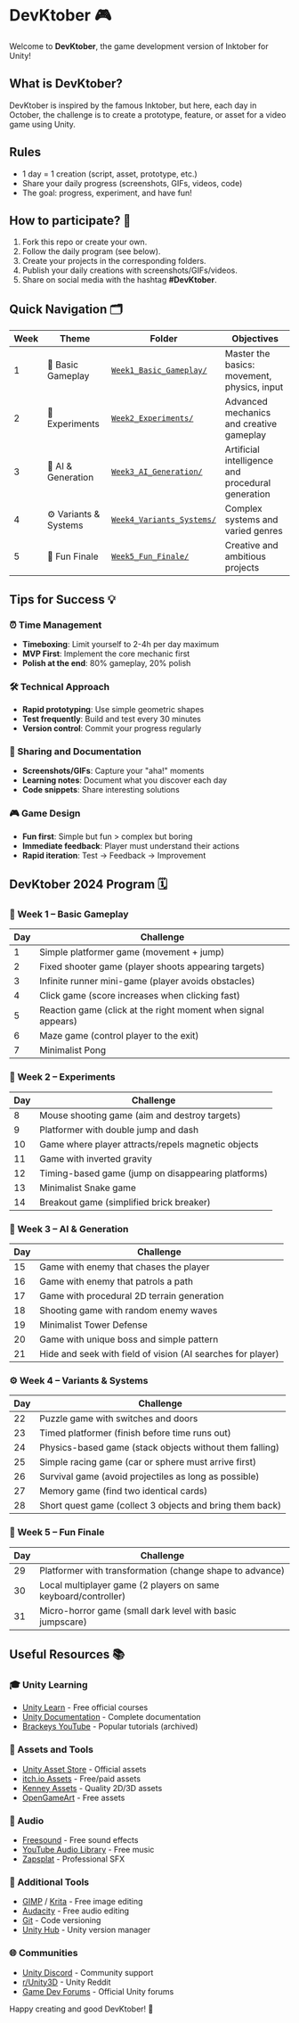 # DevKtober 🎮

Welcome to **DevKtober**, the game development version of Inktober for Unity!

## What is DevKtober?

DevKtober is inspired by the famous Inktober, but here, each day in October, the challenge is to create a prototype, feature, or asset for a video game using Unity.

## Rules

- 1 day = 1 creation (script, asset, prototype, etc.)
- Share your daily progress (screenshots, GIFs, videos, code)
- The goal: progress, experiment, and have fun!

## How to participate? 🚀

1. Fork this repo or create your own.
2. Follow the daily program (see below).
3. Create your projects in the corresponding folders.
4. Publish your daily creations with screenshots/GIFs/videos.
5. Share on social media with the hashtag **#DevKtober**.

## Quick Navigation 🗂️

| Week | Theme | Folder | Objectives |
|------|-------|--------|-----------|
| 1 | 📅 Basic Gameplay | [`Week1_Basic_Gameplay/`](./Week1_Basic_Gameplay/) | Master the basics: movement, physics, input |
| 2 | 🔬 Experiments | [`Week2_Experiments/`](./Week2_Experiments/) | Advanced mechanics and creative gameplay |
| 3 | 🤖 AI & Generation | [`Week3_AI_Generation/`](./Week3_AI_Generation/) | Artificial intelligence and procedural generation |
| 4 | ⚙️ Variants & Systems | [`Week4_Variants_Systems/`](./Week4_Variants_Systems/) | Complex systems and varied genres |
| 5 | 🎉 Fun Finale | [`Week5_Fun_Finale/`](./Week5_Fun_Finale/) | Creative and ambitious projects |

## Tips for Success 💡

### ⏰ Time Management
- **Timeboxing**: Limit yourself to 2-4h per day maximum
- **MVP First**: Implement the core mechanic first
- **Polish at the end**: 80% gameplay, 20% polish

### 🛠️ Technical Approach
- **Rapid prototyping**: Use simple geometric shapes
- **Test frequently**: Build and test every 30 minutes
- **Version control**: Commit your progress regularly

### 📱 Sharing and Documentation
- **Screenshots/GIFs**: Capture your "aha!" moments
- **Learning notes**: Document what you discover each day
- **Code snippets**: Share interesting solutions

### 🎮 Game Design
- **Fun first**: Simple but fun > complex but boring
- **Immediate feedback**: Player must understand their actions
- **Rapid iteration**: Test → Feedback → Improvement

## DevKtober 2024 Program 🗓️

### 📅 Week 1 – Basic Gameplay
| Day | Challenge |
|-----|-----------|
| 1   | Simple platformer game (movement + jump) |
| 2   | Fixed shooter game (player shoots appearing targets) |
| 3   | Infinite runner mini-game (player avoids obstacles) |
| 4   | Click game (score increases when clicking fast) |
| 5   | Reaction game (click at the right moment when signal appears) |
| 6   | Maze game (control player to the exit) |
| 7   | Minimalist Pong |

### 🔬 Week 2 – Experiments
| Day | Challenge |
|-----|-----------|
| 8   | Mouse shooting game (aim and destroy targets) |
| 9   | Platformer with double jump and dash |
| 10  | Game where player attracts/repels magnetic objects |
| 11  | Game with inverted gravity |
| 12  | Timing-based game (jump on disappearing platforms) |
| 13  | Minimalist Snake game |
| 14  | Breakout game (simplified brick breaker) |

### 🤖 Week 3 – AI & Generation
| Day | Challenge |
|-----|-----------|
| 15  | Game with enemy that chases the player |
| 16  | Game with enemy that patrols a path |
| 17  | Game with procedural 2D terrain generation |
| 18  | Shooting game with random enemy waves |
| 19  | Minimalist Tower Defense |
| 20  | Game with unique boss and simple pattern |
| 21  | Hide and seek with field of vision (AI searches for player) |

### ⚙️ Week 4 – Variants & Systems
| Day | Challenge |
|-----|-----------|
| 22  | Puzzle game with switches and doors |
| 23  | Timed platformer (finish before time runs out) |
| 24  | Physics-based game (stack objects without them falling) |
| 25  | Simple racing game (car or sphere must arrive first) |
| 26  | Survival game (avoid projectiles as long as possible) |
| 27  | Memory game (find two identical cards) |
| 28  | Short quest game (collect 3 objects and bring them back) |

### 🎉 Week 5 – Fun Finale
| Day | Challenge |
|-----|-----------|
| 29  | Platformer with transformation (change shape to advance) |
| 30  | Local multiplayer game (2 players on same keyboard/controller) |
| 31  | Micro-horror game (small dark level with basic jumpscare) |

## Useful Resources 📚

### 🎓 Unity Learning
- [Unity Learn](https://learn.unity.com/) - Free official courses
- [Unity Documentation](https://docs.unity3d.com/) - Complete documentation
- [Brackeys YouTube](https://www.youtube.com/c/Brackeys) - Popular tutorials (archived)

### 🎨 Assets and Tools
- [Unity Asset Store](https://assetstore.unity.com/) - Official assets
- [itch.io Assets](https://itch.io/game-assets) - Free/paid assets
- [Kenney Assets](https://kenney.nl/) - Quality 2D/3D assets
- [OpenGameArt](https://opengameart.org/) - Free assets

### 🎵 Audio
- [Freesound](https://freesound.org/) - Free sound effects
- [YouTube Audio Library](https://www.youtube.com/audiolibrary) - Free music
- [Zapsplat](https://zapsplat.com/) - Professional SFX

### 🔧 Additional Tools
- [GIMP](https://www.gimp.org/) / [Krita](https://krita.org/) - Free image editing
- [Audacity](https://www.audacityteam.org/) - Free audio editing
- [Git](https://git-scm.com/) - Code versioning
- [Unity Hub](https://unity.com/download) - Unity version manager

### 🌐 Communities
- [Unity Discord](https://discord.gg/unity) - Community support
- [r/Unity3D](https://reddit.com/r/Unity3D) - Unity Reddit
- [Game Dev Forums](https://forum.unity.com/) - Official Unity forums

Happy creating and good DevKtober! 🚀